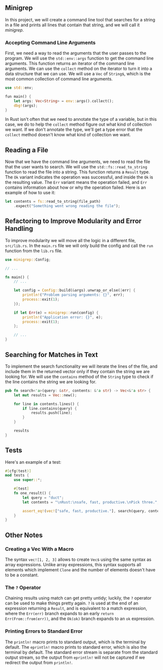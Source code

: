 ## Minigrep
In this project, we will create a command line tool that searches for a string in a file and prints all lines that contain that string, and we will call it *minigrep*.

### Accepting Command Line Arguments
First, we need a way to read the arguments that the user passes to the program. We will use the `std::env::args` function to get the command line arguments. This function returns an iterator of the command line arguments. We can use the `collect` method on the iterator to turn it into a data structure that we can use. We will use a `Vec` of `String`s, which is the most common collection of command line arguments.
```Rust
use std::env;

fun main() {
    let args: Vec<String> = env::args().collect();
    dbg!(args);
}
```
In Rust isn't often that we need to annotate the type of a variable, but in this case, we do to help the `collect` method figure out what kind of collection we want. If we don't annotate the type, we'll get a type error that the `collect` method doesn't know what kind of collection we want.

## Reading a File
Now that we have the command line arguments, we need to read the file that the user wants to search. We will use the `std::fs::read_to_string` function to read the file into a string. This function returns a `Result` type. The `Ok` variant indicates the operation was successful, and inside the `Ok` is the resulting value. The `Err` variant means the operation failed, and `Err` contains information about how or why the operation failed.
Here is an example of how to use it:
```Rust
let contents = fs::read_to_string(file_path)
    .expect("Something went wrong reading the file");
```

## Refactoring to Improve Modularity and Error Handling
To improve modularity we will move all the logic in a different file, `src/lib.rs`. In the `main.rs` file we will only build the config and call the `run` function from the `lib.rs` file.
```Rust
use minigrep::Config;

// ...

fn main() {
    // ...

    let config = Config::build(&args).unwrap_or_else(|err| {
        println!("Problem parsing arguments: {}", err);
        process::exit(1);
    });

    if let Err(e) = minigrep::run(config) {
        println!("Application error: {}", e);
        process::exit(1);
    };

    // ...
}
```

## Searching for Matches in Text
To implement the search functionality we will iterate the lines of the file, and include them in the returned vector only if they contain the string we are looking for. We will use the `contains` method of the `String` type to check if the line contains the string we are looking for.
```Rust
pub fn search<'a>(query: &str, contents: &'a str) -> Vec<&'a str> {
    let mut results = Vec::new();

    for line in contents.lines() {
        if line.contains(query) {
            results.push(line);
        }
    }

    results
}
```

## Tests
Here's an example of a test:
```Rust
#[cfg(test)]
mod tests {
    use super::*;

    #[test]
    fn one_result() {
        let query = "duct";
        let contents = "\nRust:\nsafe, fast, productive.\nPick three.";

        assert_eq!(vec!["safe, fast, productive."], search(query, contents));
    }
}
```

## Other Notes
### Creating a Vec With a Macro
The syntax `vec![1, 2, 3]` allows to create `Vec`s using the same syntax as array expressions. 
Unlike array expressions, this syntax supports all elements which implement `Clone` and the number of elements doesn't have to be a constant.

### The `?` Operator
Chaining results using match can get pretty untidy; luckily, the `?` operator can be used to make things pretty again. `?` is used at the end of an expression returning a `Result`, and is equivalent to a match expression, where the `Err(err)` branch expands to an early `return Err(From::from(err))`, and the `Ok(ok)` branch expands to an `ok` expression.

### Printing Errors to Standard Error
The `println!` macro prints to standard output, which is the terminal by default. The `eprintln!` macro prints to standard error, which is also the terminal by default. The standard error stream is separate from the standard output stream, so the output from `eprintln!` will not be captured if we redirect the output from `println!`.
